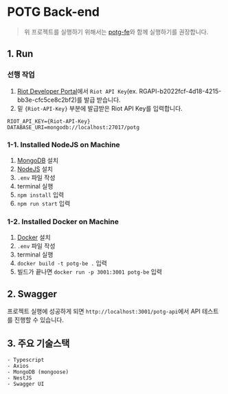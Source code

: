 # POTG Back-end

> 위 프로젝트를 실행하기 위해서는 [potg-fe](https://github.com/Team-POTG/potg-fe)와 함께 실행하기를 권장합니다.

## 1. Run

### 선행 작업

1. [Riot Developer Portal](https://developer.riotgames.com)에서 `Riot API Key`(ex. RGAPI-b2022fcf-4d18-4215-bb3e-cfc5ce8c2bf2)를 발급 받습니다.
2. 밑 `{Riot-API-Key}` 부분에 발급받은 Riot API Key를 입력합니다.

```
RIOT_API_KEY={Riot-API-Key}
DATABASE_URI=mongodb://localhost:27017/potg
```

### 1-1. Installed NodeJS on Machine

1. [MongoDB](https://www.mongodb.com) 설치
2. [NodeJS](https://nodejs.org/en) 설치
3. `.env` 파일 작성
4. terminal 실행
5. `npm install` 입력
6. `npm run start` 입력

### 1-2. Installed Docker on Machine

1. [Docker](https://www.docker.com) 설치
2. `.env` 파일 작성
3. terminal 실행
4. `docker build -t potg-be .` 입력
5. 빌드가 끝나면 `docker run -p 3001:3001 potg-be` 입력

## 2. Swagger

프로젝트 실행에 성공하게 되면 `http://localhost:3001/potg-api`에서 API 테스트를 진행할 수 있습니다.

## 3. 주요 기술스택

```
- Typescript
- Axios
- MongoDB (mongoose)
- NestJS
- Swagger UI
```
